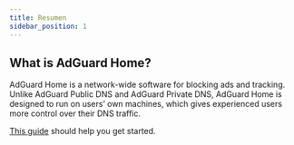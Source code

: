 ```yaml
---
title: Resumen
sidebar_position: 1
---
```


## What is AdGuard Home?

AdGuard Home is a network-wide software for blocking ads and tracking. Unlike AdGuard Public DNS and AdGuard Private DNS, AdGuard Home is designed to run on users’ own machines, which gives experienced users more control over their DNS traffic.

[This guide](getting-started.md) should help you get started.
